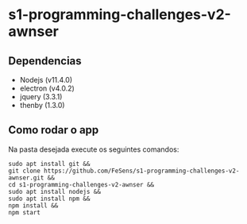 # s1-programming-challenges-v2-awnser

## Dependencias
* Nodejs   (v11.4.0)
* electron (v4.0.2)
* jquery   (3.3.1)
* thenby   (1.3.0)

## Como rodar o app
Na pasta desejada execute os seguintes comandos:
```
sudo apt install git &&
git clone https://github.com/FeSens/s1-programming-challenges-v2-awnser.git &&
cd s1-programming-challenges-v2-awnser &&
sudo apt install nodejs &&
sudo apt install npm &&
npm install &&
npm start
```
